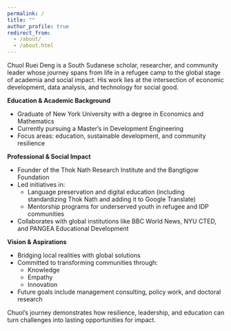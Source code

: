 ```yaml
---
permalink: /
title: ""
author_profile: true
redirect_from: 
  - /about/
  - /about.html
---
```


Chuol Ruei Deng is a South Sudanese scholar, researcher, and community leader whose journey spans from life in a refugee camp to the global stage of academia and social impact. His work lies at the intersection of economic development, data analysis, and technology for social good.

**Education & Academic Background**
- Graduate of New York University with a degree in Economics and Mathematics
- Currently pursuing a Master’s in Development Engineering
- Focus areas: education, sustainable development, and community resilience

**Professional & Social Impact**
- Founder of the Thok Nath Research Institute and the Bangtigow Foundation
- Led initiatives in:
  - Language preservation and digital education (including standardizing Thok Nath and adding it to Google Translate)
  - Mentorship programs for underserved youth in refugee and IDP communities
- Collaborates with global institutions like BBC World News, NYU CTED, and PANGEA Educational Development

**Vision & Aspirations**
- Bridging local realities with global solutions
- Committed to transforming communities through:
  - Knowledge
  - Empathy
  - Innovation
- Future goals include management consulting, policy work, and doctoral research

Chuol’s journey demonstrates how resilience, leadership, and education can turn challenges into lasting opportunities for impact.

